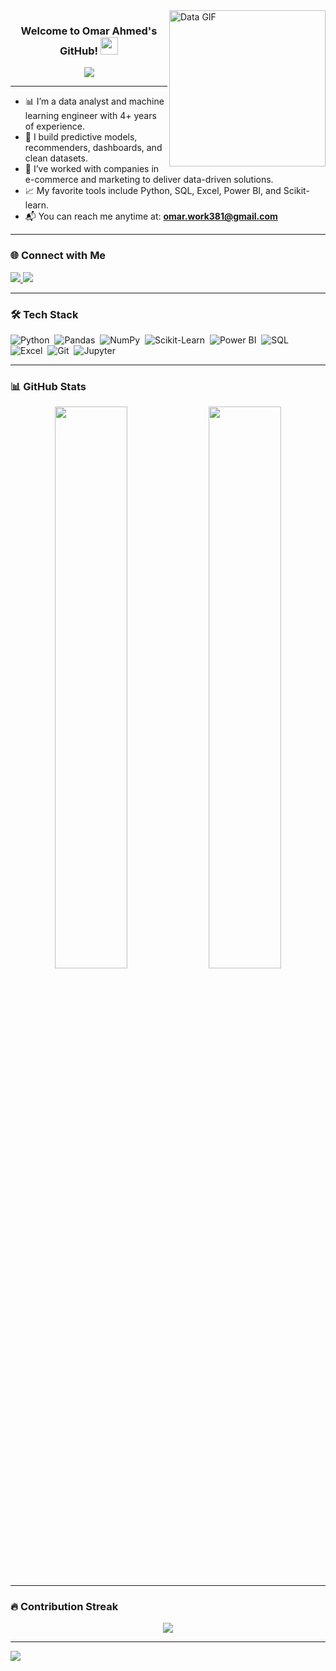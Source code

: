 <img width="250" align="right" src="https://media1.giphy.com/media/v1.Y2lkPTc5MGI3NjExbnYzNGdncDFzeGxpdHhhaWd4ZXZmN3lpN3I2NGx4ZHFmcmpzYnN5eCZlcD12MV9pbnRlcm5hbF9naWZfYnlfaWQmY3Q9Zw/JWuBH9rCO2uZuHBFpm/giphy.gif" alt="Data GIF">

<h3 align="center">
  Welcome to Omar Ahmed's GitHub!
  <img src="https://media.giphy.com/media/hvRJCLFzcasrR4ia7z/giphy.gif" width="28">
</h3>

<p align="center">
  <a href="https://github.com/DenverCoder1/readme-typing-svg">
    <img src="https://readme-typing-svg.herokuapp.com/?lines=Data%20Analyst%20%26%20ML%20Engineer;Turning%20Data%20Into%20Decisions;Always%20learning%20new%20things&font=Fira%20Code&center=true&width=440&height=45&color=00b894&vCenter=true&size=22">
  </a>
</p>

---

- 📊 I’m a data analyst and machine learning engineer with 4+ years of experience.
- 🧠 I build predictive models, recommenders, dashboards, and clean datasets.
- 💼 I’ve worked with companies in e-commerce and marketing to deliver data-driven solutions.
- 📈 My favorite tools include Python, SQL, Excel, Power BI, and Scikit-learn.
- 📬 You can reach me anytime at: **omar.work381@gmail.com**

---

### 🌐 Connect with Me

<a href="https://www.linkedin.com/in/omarbadrdata/" target="_blank">
  <img src="https://img.shields.io/badge/-Omar%20Ahmed-0077B5?style=for-the-badge&logo=linkedin&logoColor=white"/>
</a>
<a href="mailto:omar.work381@gmail.com">
  <img src="https://img.shields.io/badge/-omar.work381@gmail.com-D14836?style=for-the-badge&logo=gmail&logoColor=white"/>
</a>

---

### 🛠 Tech Stack

![Python](https://img.shields.io/badge/-Python-05122A?style=flat&logo=python)&nbsp;
![Pandas](https://img.shields.io/badge/-Pandas-05122A?style=flat&logo=pandas)&nbsp;
![NumPy](https://img.shields.io/badge/-NumPy-05122A?style=flat&logo=numpy)&nbsp;
![Scikit-Learn](https://img.shields.io/badge/-Scikit--Learn-05122A?style=flat&logo=scikitlearn)&nbsp;
![Power BI](https://img.shields.io/badge/-Power%20BI-05122A?style=flat&logo=powerbi)&nbsp;
![SQL](https://img.shields.io/badge/-SQL-05122A?style=flat&logo=postgresql)&nbsp;
![Excel](https://img.shields.io/badge/-Excel-05122A?style=flat&logo=microsoft-excel&logoColor=217346)&nbsp;
![Git](https://img.shields.io/badge/-Git-05122A?style=flat&logo=git)&nbsp;
![Jupyter](https://img.shields.io/badge/-Jupyter-05122A?style=flat&logo=Jupyter)&nbsp;

---

### 📊 GitHub Stats

<p align="center">
  <img src="https://github-readme-stats.vercel.app/api?username=Omar Ahmed Badr&show_icons=true&theme=default" width="48%" />
  <img src="https://github-readme-stats.vercel.app/api/top-langs/?username=Omar Ahmed Badr&layout=compact" width="48%" />
</p>

---

### 🔥 Contribution Streak

<p align="center">
  <img src="https://github-readme-streak-stats.herokuapp.com/?user=omar-ahmed&theme=default" />
</p>

---

<a href="https://komarev.com/ghpvc/?username=omar-ahmed&style=for-the-badge">
  <img src="https://komarev.com/ghpvc/?username=omar-ahmed&style=for-the-badge">
</a>
